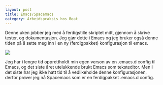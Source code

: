 ```yaml
---
layout: post
title: Emacs/Spacemacs
category: Arbeidspraksis hos Beat
---
```


Denne uken jobber jeg med å ferdigstille skriptet mitt,
gjennom å skrive tester, og dokumentasjon. Jeg gjør
dette i Emacs og jeg bruker også denne tiden på å 
sette meg inn i en ny (ferdigpakket) konfigurasjon
til emacs.

![]({{site.baseurl}}/assets/img/spacemacs.png)

Jeg har i lengre tid opprettholdt min egen verson
av en .emacs.d config til Emacs, og det siste året
utelukkende brukt Emacs som teksteditor. Men i det
siste har jeg ikke hatt tid til å vedlikeholde denne
konfigurasjonen, derfor prøver jeg nå Spacemacs som
er en ferdigpakket .emacs.d config.
